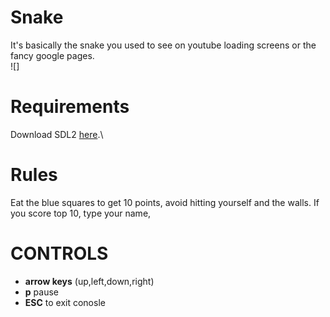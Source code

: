 # Snake
It's basically the snake you used to see on youtube loading screens or the fancy google pages.\
![]

# Requirements
Download SDL2 [here](https://www.libsdl.org/).\

# Rules
Eat the blue squares to get 10 points, avoid hitting yourself and the walls.
If you score top 10, type your name, 

# CONTROLS
- **arrow keys** (up,left,down,right)
- **p** pause
- **ESC** to exit conosle  

